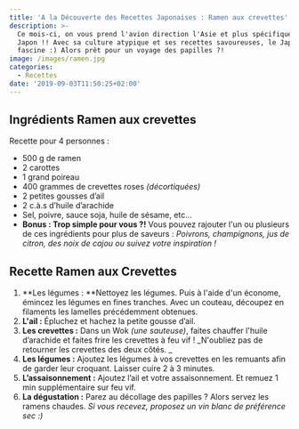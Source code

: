 ```yaml
---
title: 'A la Découverte des Recettes Japonaises : Ramen aux crevettes'
description: >-
  Ce mois-ci, on vous prend l'avion direction l'Asie et plus spécifiquement le
  Japon !! Avec sa culture atypique et ses recettes savoureuses, le Japon
  fascine :) Alors prêt pour un voyage des papilles ?!
image: /images/ramen.jpg
categories:
  - Recettes
date: '2019-09-03T11:50:25+02:00'
---
```

## Ingrédients Ramen aux crevettes

Recette pour 4 personnes :

* 500 g de ramen
* 2 carottes
* 1 grand poireau
* 400 grammes de crevettes roses _(décortiquées)_
* 2 petites gousses d’ail
* 2 c.à.s d’huile d’arachide
* Sel, poivre, sauce soja, huile de sésame, etc… 
* **Bonus : Trop simple pour vous ?!** Vous pouvez rajouter l'un ou plusieurs de ces ingrédients pour plus de saveurs : _Poivrons, champignons, jus de citron, des noix de cajou ou suivez votre inspiration !_

## Recette Ramen aux Crevettes

1. **Les légumes : **Nettoyez les légumes. Puis à l'aide d'un économe, émincez les légumes en fines tranches. Avec un couteau, découpez en filaments les lamelles précédemment obtenues.
2. **L'ail :** Épluchez et hachez la petite gousse d’ail.
3. **Les crevettes :** Dans un Wok _(une sauteuse)_, faites chauffer l'huile d’arachide et faites frire les crevettes à feu vif ! _N'oubliez pas de retourner les crevettes des deux côtés.
   _
4. **Les légumes :** Ajoutez les légumes à vos crevettes en les remuants afin de garder leur croquant. Laisser cuire 2 à 3 minutes.
5. **L’assaisonnement :** Ajoutez l’ail et votre assaisonnement.
   Et remuez 1 min supplémentaire sur feu vif.
6. **La dégustation :** Parez au décollage des papilles ? Alors servez les ramens chaudes. _Si vous recevez, proposez un vin blanc de préférence sec :)_
